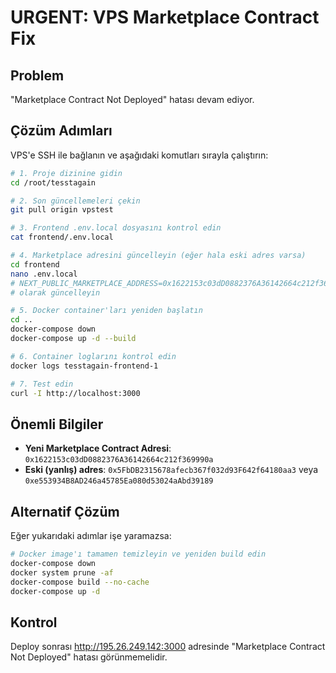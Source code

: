 # URGENT: VPS Marketplace Contract Fix

## Problem
"Marketplace Contract Not Deployed" hatası devam ediyor.

## Çözüm Adımları

VPS'e SSH ile bağlanın ve aşağıdaki komutları sırayla çalıştırın:

```bash
# 1. Proje dizinine gidin
cd /root/tesstagain

# 2. Son güncellemeleri çekin
git pull origin vpstest

# 3. Frontend .env.local dosyasını kontrol edin
cat frontend/.env.local

# 4. Marketplace adresini güncelleyin (eğer hala eski adres varsa)
cd frontend
nano .env.local
# NEXT_PUBLIC_MARKETPLACE_ADDRESS=0x1622153c03dD0882376A36142664c212f369990a
# olarak güncelleyin

# 5. Docker container'ları yeniden başlatın
cd ..
docker-compose down
docker-compose up -d --build

# 6. Container loglarını kontrol edin
docker logs tesstagain-frontend-1

# 7. Test edin
curl -I http://localhost:3000
```

## Önemli Bilgiler

- **Yeni Marketplace Contract Adresi**: `0x1622153c03dD0882376A36142664c212f369990a`
- **Eski (yanlış) adres**: `0x5FbDB2315678afecb367f032d93F642f64180aa3` veya `0xe553934B8AD246a45785Ea080d53024aAbd39189`

## Alternatif Çözüm

Eğer yukarıdaki adımlar işe yaramazsa:

```bash
# Docker image'ı tamamen temizleyin ve yeniden build edin
docker-compose down
docker system prune -af
docker-compose build --no-cache
docker-compose up -d
```

## Kontrol

Deploy sonrası http://195.26.249.142:3000 adresinde "Marketplace Contract Not Deployed" hatası görünmemelidir.